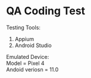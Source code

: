 # QA Coding Test

Testing Tools:
1. Appium
2. Android Studio

Emulated Device:  
Model = Pixel 4  
Andoid veriosn = 11.0
